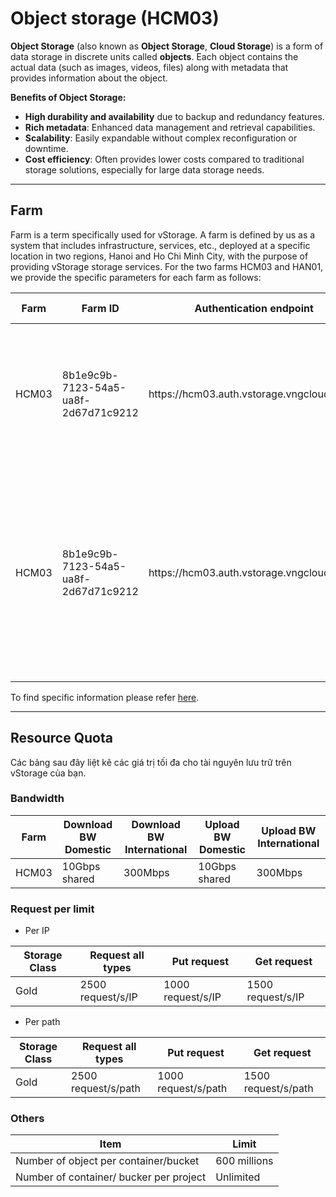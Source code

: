 # Object storage (HCM03)

**Object Storage** (also known as **Object Storage**, **Cloud Storage**) is a form of data storage in discrete units called **objects**. Each object contains the actual data (such as images, videos, files) along with metadata that provides information about the object.

**Benefits of Object Storage:**

* **High durability and availability** due to backup and redundancy features.
* **Rich metadata**: Enhanced data management and retrieval capabilities.
* **Scalability**: Easily expandable without complex reconfiguration or downtime.
* **Cost efficiency**: Often provides lower costs compared to traditional storage solutions, especially for large data storage needs.

***

## **Farm** <a href="#farm" id="farm"></a>

Farm is a term specifically used for vStorage. A farm is defined by us as a system that includes infrastructure, services, etc., deployed at a specific location in two regions, Hanoi and Ho Chi Minh City, with the purpose of providing vStorage storage services. For the two farms HCM03 and HAN01, we provide the specific parameters for each farm as follows:

<table data-full-width="true"><thead><tr><th>Farm</th><th>Farm ID</th><th>Authentication endpoint</th><th>vStorage endpoint</th><th>Purpose of use</th></tr></thead><tbody><tr><td>HCM03</td><td>8b1e9c9b-7123-54a5-ua8f-2d67d71c9212</td><td>https://hcm03.auth.vstorage.vngcloud.vn/v3</td><td>https://hcm03.vstorage.vngcloud.vn</td><td>The farm serves multiple purposes and is shared for the project's initial data in the HoChiMinh Region.</td></tr><tr><td>HCM03</td><td>8b1e9c9b-7123-54a5-ua8f-2d67d71c9212</td><td>https://hcm03.auth.vstorage.vngcloud.vn/v3</td><td>https://hcm03-encrypt-vstorage.vngcloud.vn</td><td>When using this encryption endpoint, your data will be automatically encrypted when uploading files to vStorage in accordance with the AES-256 encryption standard.</td></tr></tbody></table>

To find specific information please refer [here](what-is-vstorage/what-is-farm.md).

***

## Resource Quota <a href="#han-muc-tai-nguyen" id="han-muc-tai-nguyen"></a>

Các bảng sau đây liệt kê các giá trị tối đa cho tài nguyên lưu trữ trên vStorage của bạn.

### Bandwidth <a href="#bandwidth" id="bandwidth"></a>

<table data-full-width="true"><thead><tr><th>Farm</th><th>Download BW Domestic</th><th>Download BW International</th><th>Upload BW Domestic</th><th>Upload BW International</th></tr></thead><tbody><tr><td>HCM03</td><td>10Gbps shared</td><td>300Mbps </td><td>10Gbps shared</td><td>300Mbps </td></tr></tbody></table>

### Request per limit <a href="#request-per-limit" id="request-per-limit"></a>

* Per IP

<table data-full-width="true"><thead><tr><th>Storage Class</th><th>Request all types</th><th>Put request</th><th>Get request</th></tr></thead><tbody><tr><td>Gold</td><td>2500 request/s/IP</td><td>1000 request/s/IP</td><td>1500 request/s/IP</td></tr></tbody></table>

* Per path

<table data-full-width="true"><thead><tr><th>Storage Class</th><th>Request all types</th><th>Put request</th><th>Get request</th></tr></thead><tbody><tr><td>Gold</td><td>2500 request/s/path</td><td>1000 request/s/path</td><td>1500 request/s/path</td></tr></tbody></table>

### Others <a href="#cac-han-muc-khac" id="cac-han-muc-khac"></a>

<table data-full-width="true"><thead><tr><th>Item</th><th>Limit</th></tr></thead><tbody><tr><td>Number of object per container/bucket</td><td>600 millions</td></tr><tr><td>Number of container/ bucker per project</td><td>Unlimited</td></tr></tbody></table>
